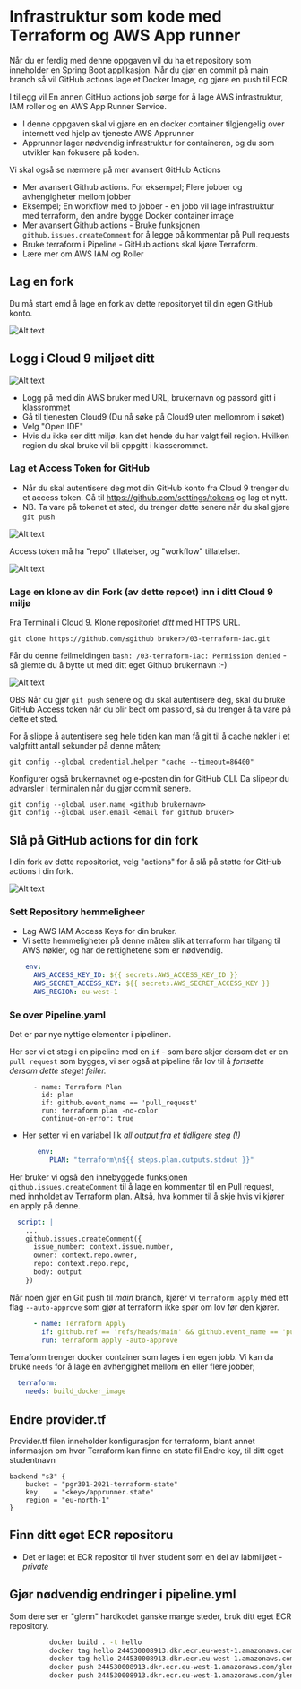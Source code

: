 # Infrastruktur som kode med Terraform og AWS App runner 

Når du er ferdig med denne oppgaven vil du ha et repository som inneholder en Spring Boot applikasjon. Når du gjør en commit 
på main branch så vil GitHub actions lage et Docker Image, og gjøre en push til ECR. 

I tillegg vil En annen GitHub actions job sørge for å lage AWS infrastruktur, IAM roller og en AWS App Runner Service.

* I denne oppgaven skal vi gjøre en en docker container tilgjengelig over internett ved hjelp av tjeneste AWS Apprunner
* Apprunner lager nødvendig infrastruktur for containeren, og du som utvikler kan fokusere på koden.

Vi skal også se nærmere på mer avansert GitHub Actions  

* Mer avansert Github actions. For eksempel; Flere jobber og avhengigheter mellom jobber
* Eksempel; En workflow med to jobber - en jobb vil lage infrastruktur med terraform, den andre bygge Docker container image
* Mer avansert Github actions - Bruke funksjonen ```github.issues.createComment``` for å legge på kommentar på Pull requests 
* Bruke terraform i Pipeline - GitHub actions skal kjøre Terraform. 
* Lære mer om AWS IAM og Roller

## Lag en fork

Du må start emd å lage en fork av dette repositoryet til din egen GitHub konto.

![Alt text](img/fork.png  "a title")

## Logg i Cloud 9 miljøet ditt

![Alt text](img/aws_login.png  "a title")

* Logg på med din AWS bruker med URL, brukernavn og passord gitt i klassrommet
* Gå til tjenesten Cloud9 (Du nå søke på Cloud9 uten mellomrom i søket)
* Velg "Open IDE"
* Hvis du ikke ser ditt miljø, kan det hende du har valgt feil region. Hvilken region du skal bruke vil bli oppgitt i klasserommet.

### Lag et Access Token for GitHub

* Når du skal autentisere deg mot din GitHub konto fra Cloud 9 trenger du et access token.  Gå til  https://github.com/settings/tokens og lag et nytt.
* NB. Ta vare på tokenet et sted, du trenger dette senere når du skal gjøre ```git push```

![Alt text](img/generate.png  "a title")

Access token må ha "repo" tillatelser, og "workflow" tillatelser.

![Alt text](img/new_token.png  "a title")

### Lage en klone av din Fork (av dette repoet) inn i ditt Cloud 9 miljø

Fra Terminal i Cloud 9. Klone repositoriet *ditt* med HTTPS URL. 

```
git clone https://github.com/≤github bruker>/03-terraform-iac.git
```

Får du denne feilmeldingen ```bash: /03-terraform-iac: Permission denied``` - så glemte du å bytte ut <github bruker> med
ditt eget Github brukernavn :-)

![Alt text](img/clone.png  "a title")

OBS Når du gjør ```git push``` senere og du skal autentisere deg, skal du bruke GitHub Access token når du blir bedt om passord,
så du trenger å ta vare på dette et sted.

For å slippe å autentisere seg hele tiden kan man få git til å cache nøkler i et valgfritt
antall sekunder på denne måten;

```shell
git config --global credential.helper "cache --timeout=86400"
```

Konfigurer også brukernavnet og e-posten din for GitHub CLI. Da slipepr du advarsler i terminalen
når du gjør commit senere.

````shell
git config --global user.name <github brukernavn>
git config --global user.email <email for github bruker>
````

## Slå på GitHub actions for din fork 

I din fork av dette repositoriet, velg "actions" for å slå på støtte for GitHub actions i din fork.

![Alt text](img/7.png "3")

### Sett Repository hemmeligheer 

* Lag AWS IAM Access Keys for din bruker. 
* Vi sette hemmeligheter på denne måten slik at terraform har tilgang til AWS nøkler, og har de rettighetene som er nødvendig. 

```yaml
    env:
      AWS_ACCESS_KEY_ID: ${{ secrets.AWS_ACCESS_KEY_ID }}
      AWS_SECRET_ACCESS_KEY: ${{ secrets.AWS_SECRET_ACCESS_KEY }}
      AWS_REGION: eu-west-1
```

### Se over Pipeline.yaml

Det er par nye nyttige elementer i pipelinen.  

Her ser vi et steg i en pipeline med en ```if``` - som bare skjer dersom det er en ```pull request``` som bygges, vi ser også at 
pipeline får lov til å _fortsette dersom dette steget feiler._
```
      - name: Terraform Plan
        id: plan
        if: github.event_name == 'pull_request'
        run: terraform plan -no-color
        continue-on-error: true
```

* Her setter vi en variabel lik _all output fra et tidligere steg (!)_   

```yaml
       env:
          PLAN: "terraform\n${{ steps.plan.outputs.stdout }}"
```

Her bruker vi også den innebyggede funksjonen  ```github.issues.createComment``` til å lage en kommentar til en Pull request, med innholdet av Terraform plan. Altså, hva kommer til å skje hvis vi kjører en apply på denne.

```yaml
  script: |
    ...
    github.issues.createComment({
      issue_number: context.issue.number,
      owner: context.repo.owner,
      repo: context.repo.repo,
      body: output
    })
```

Når noen gjør en Git push til *main* branch, kjører vi ```terraform apply``` med ett flag ```--auto-approve``` som gjør at terraform ikke 
spør om lov før den kjører.

```yaml
      - name: Terraform Apply
        if: github.ref == 'refs/heads/main' && github.event_name == 'push'
        run: terraform apply -auto-approve
```

Terraform trenger docker container som lages i en egen jobb. 
Vi kan da bruke ```needs``` for å lage en avhengighet mellom en eller flere jobber; 

```yaml
  terraform:
    needs: build_docker_image
```

## Endre provider.tf

Provider.tf filen inneholder konfigurasjon for terraform, blant annet informasjon om hvor Terraform kan finne en state fil
Endre key, til ditt eget studentnavn

```hcl
backend "s3" {
    bucket = "pgr301-2021-terraform-state"
    key    = "<key>/apprunner.state"
    region = "eu-north-1"
}
```

## Finn ditt eget ECR repositoru

* Det er laget et ECR repositor til hver student som en del av labmiljøet *<studentnavn>-private*

## Gjør nødvendig endringer i pipeline.yml 

Som dere ser er "glenn" hardkodet ganske mange steder, bruk ditt eget ECR repository.

```sh
          docker build . -t hello
          docker tag hello 244530008913.dkr.ecr.eu-west-1.amazonaws.com/glenn:$rev
          docker tag hello 244530008913.dkr.ecr.eu-west-1.amazonaws.com/glenn:latest
          docker push 244530008913.dkr.ecr.eu-west-1.amazonaws.com/glenn:$rev
          docker push 244530008913.dkr.ecr.eu-west-1.amazonaws.com/glenn:latest
```
